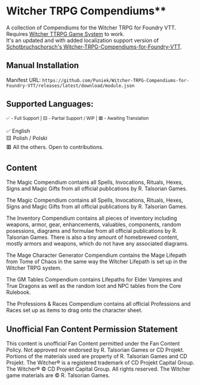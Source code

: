 # Witcher TRPG Compendiums**

A collection of Compendiums for the Witcher TRPG for Foundry VTT. Requires [Witcher TTRPG Game System](https://github.com/witchertrpg-foundryvtt/TheWitcherTRPG) to work. <br />It's an updated and with added localization support version of [Schotbruchschorsch's Witcher-TRPG-Compendiums-for-Foundry-VTT](https://github.com/Schotbruchschorsch/Witcher-TRPG-Compendiums-for-Foundry-VTT).

## Manual Installation
Manifest URL: `https://github.com/Puniek/Witcher-TRPG-Compendiums-for-Foundry-VTT/releases/latest/download/module.json`

## Supported Languages:

<sub>✅ - Full Support | 🟨 - Partial Support / WIP | 🟥 - Awaiting Translation</sub>

✅ English <br />
🟨 Polish / Polski <br />
🟥 All the others. Open to contributions.

## Content
The Magic Compendium contains all Spells, Invocations, Rituals, Hexes, Signs and Magic Gifts from all official publications by R. Talsorian Games.

The Magic Compendium contains all Spells, Invocations, Rituals, Hexes, Signs and Magic Gifts from all official publications by R. Talsorian Games.

The Inventory Compendium contains all pieces of inventory including weapons, armor, gear, enhancements, valuables, components, random posessions, diagrams and formulae from all official publications by R. Talsorian Games. There is also a tiny amount of homebrewed content, mostly armors and weapons, which do not have any associated diagrams.

The Mage Character Generator Compendium contains the Mage Lifepath from Tome of Chaos in the same way the Witcher Lifepath is set up in the Witcher TRPG system.

The GM Tables Compendium contains Lifepaths for Elder Vampires and True Dragons as well as the random loot and NPC tables from the Core Rulebook.

The Professions & Races Compendium contains all official Professions and Races set up as items to drag onto the character sheet.

## Unofficial Fan Content Permission Statement

This content is unofficial Fan Content permitted under the Fan Content Policy. 
Not approved nor endorsed by R. Talsorian Games or CD Projekt. Portions of the materials used are property of R. Talsorian Games and CD Projekt. 
The Witcher® is a registered trademark of CD Projekt Capital Group. The Witcher® © CD Projekt Capital Group. All rights reserved. The Witcher game materials are © R. Talsorian Games.
